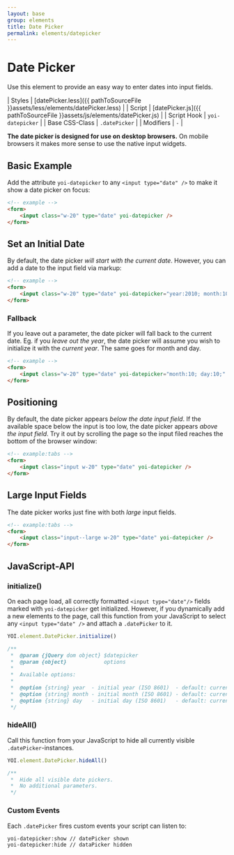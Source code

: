 ```yaml
---
layout: base
group: elements
title: Date Picker
permalink: elements/datepicker
---
```


# Date Picker
Use this element to provide an easy way to enter dates into input fields.

| Styles         | [datePicker.less]({{ pathToSourceFile }}assets/less/elements/datePicker.less) |
| Script         | [datePicker.js]({{ pathToSourceFile }}assets/js/elements/datePicker.js)       |
| Script Hook    | `yoi-datepicker`                                                              |
| Base CSS-Class | `.datePicker`                                                                 |
| Modifiers      | `-`                                                                           |

<p class="hint hint--negative"><strong>The date picker is designed for use on desktop browsers.</strong> On mobile browsers it makes more sense to use the native input widgets.</p>

## Basic Example
Add the attribute `yoi-datepicker` to any `<input type="date" />` to make it show a date picker on focus:

```html
<!-- example -->
<form>
    <input class="w-20" type="date" yoi-datepicker />
</form>
```

## Set an Initial Date
 By default, the date picker *will start with the current date*. However, you can add a date to the input field via markup:

```html
<!-- example -->
<form>
    <input class="w-20" type="date" yoi-datepicker="year:2010; month:10; day:5;" />
</form>
```
### Fallback
If you leave out a parameter, the date picker will fall back to the current date. Eg. if you *leave out the year*, the date picker will assume you wish to initialize it with the *current year*. The same goes for month and day.

```html
<!-- example -->
<form>
    <input class="w-20" type="date" yoi-datepicker="month:10; day:10;" />
</form>
```

## Positioning
By default, the date picker appears *below the date input field*. If the available space below the input is too low, the date picker appears *above the input field*. Try it out by scrolling the page so the input filed reaches the bottom of the browser window:

```html
<!-- example:tabs -->
<form>
    <input class="input w-20" type="date" yoi-datepicker />
</form>
```

## Large Input Fields
The date picker works just fine with both *large* input fields.

```html
<!-- example:tabs -->
<form>
    <input class="input--large w-20" type="date" yoi-datepicker />
</form>
```

## JavaScript-API

### initialize()

On each page load, all correctly formatted `<input type="date"/>` fields marked with `yoi-datepicker` get initialized. However, if you dynamically add a new elements to the page, call this function from your JavaScript to select any `<input type="date" />` and attach a `.datePicker` to it.

```js
YOI.element.DatePicker.initialize()

/**
 *  @param {jQuery dom object} $datepicker
 *  @param {object}            options
 *
 *  Available options:
 *
 *  @option {string} year  - initial year (ISO 8601)  - default: current year
 *  @option {string} month - initial month (ISO 8601) - default: current month
 *  @option {string} day   - initial day (ISO 8601)   - default: current day
 */
```

### hideAll()

Call this function from your JavaScript to hide all currently visible `.datePicker`-instances.

```js
YOI.element.DatePicker.hideAll()

/**
 *  Hide all visible date pickers.
 *  No additional parameters.
 */
````

### Custom Events

Each `.datePicker` fires custom events your script can listen to:

```
yoi-datepicker:show // datePicker shown
yoi-datepicker:hide // dataPicker hidden
```